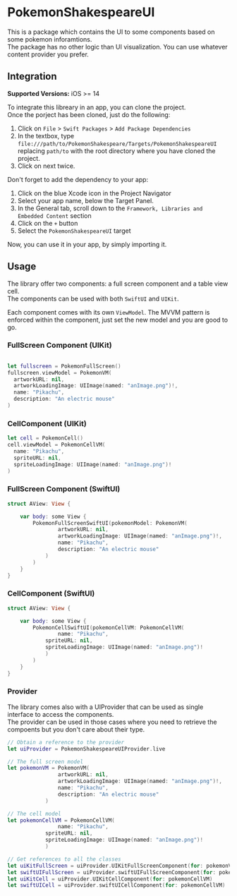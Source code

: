 # PokemonShakespeareUI

This is a package which contains the UI to some components based on some pokemon inforamtions.  
The package has no other logic than UI visualization. You can use whatever content provider you prefer.

## Integration

**Supported Versions:** iOS >= 14

To integrate this libreary in an app, you can clone the project.   
Once the porject has been cloned, just do the following:

1. Click on `File` > `Swift Packages` > `Add Package Dependencies`
2. In the textbox, type `file:///path/to/PokemonShakespeare/Targets/PokemonShakespeareUI` replacing `path/to` with the root directory where you have cloned the project.
3. Click on next twice.

Don't forget to add the dependency to your app:

1. Click on the blue Xcode icon in the Project Navigator
2. Select your app name, below the Target Panel.
3. In the General tab, scroll down to the `Framework, Libraries and Embedded Content` section
4. Click on the `+` button
5. Select the `PokemonShakespeareUI` target

Now, you can use it in your app, by simply importing it.

## Usage

The library offer two components: a full screen component and a table view cell.  
The components can be used with both `SwiftUI` and `UIKit`.

Each component comes with its own `ViewModel`. The MVVM pattern is enforced within the component, just set the new model and you are good to go.

### FullScreen Component (UIKit)

```swift

let fullscreen = PokemonFullScreen()
fullscreen.viewModel = PokemonVM(
  artworkURL: nil,
  artworkLoadingImage: UIImage(named: "anImage.png")!,
  name: "Pikachu",
  description: "An electric mouse"
)

```
### CellComponent (UIKit)

```swift
let cell = PokemonCell()
cell.viewModel = PokemonCellVM(
  name: "Pikachu",
  spriteURL: nil,
  spriteLoadingImage: UIImage(named: "anImage.png")!
)
```

### FullScreen Component (SwiftUI)

```swift
struct AView: View {

	var body: some View {
		PokemonFullScreenSwiftUI(pokemonModel: PokemonVM(
				artworkURL: nil, 
				artworkLoadingImage: UIImage(named: "anImage.png")!, 
				name: "Pikachu", 
				description: "An electric mouse"
			)
		)
	}
}
```

### CellComponent (SwiftUI)

```swift
struct AView: View {

	var body: some View {
		PokemonCellSwiftUI(pokemonCellVM: PokemonCellVM(
				name: "Pikachu",
  			spriteURL: nil,
  			spriteLoadingImage: UIImage(named: "anImage.png")!
			)
		)
	}
}
```

### Provider

The library comes also with a UIProvider that can be used as single interface to access the components.  
The provider can be used in those cases where you need to retrieve the compoents but you don't care about their type.

```swift
// Obtain a reference to the provider
let uiProvider = PokemonShakespeareUIProvider.live

// The full screen model
let pokemonVM = PokemonVM(
				artworkURL: nil, 
				artworkLoadingImage: UIImage(named: "anImage.png")!, 
				name: "Pikachu", 
				description: "An electric mouse"
			)

// The cell model
let pokemonCellVM = PokemonCellVM(
				name: "Pikachu",
  			spriteURL: nil,
  			spriteLoadingImage: UIImage(named: "anImage.png")!
			)

// Get references to all the classes
let uiKitFullScreen = uiProvider.UIKitFullScreenComponent(for: pokemonVM)
let swiftUIFullScreen = uiProvider.swiftUIFullScreenComponent(for: pokemonVM)
let uiKitCell = uiProvider.UIKitCellComponent(for: pokemonCellVM)
let swiftUICell = uiProvider.swiftUICellComponent(for: pokemonCellVM)
```
